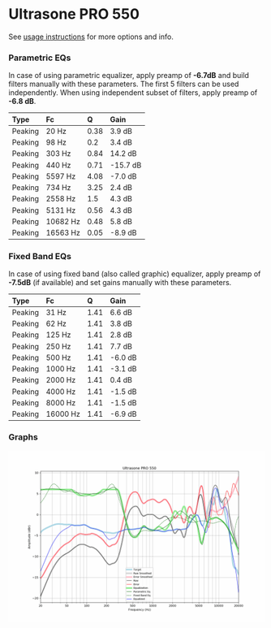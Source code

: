 # Ultrasone PRO 550
See [usage instructions](https://github.com/jaakkopasanen/AutoEq#usage) for more options and info.

### Parametric EQs
In case of using parametric equalizer, apply preamp of **-6.7dB** and build filters manually
with these parameters. The first 5 filters can be used independently.
When using independent subset of filters, apply preamp of **-6.8 dB**.

| Type    | Fc       |    Q | Gain     |
|:--------|:---------|:-----|:---------|
| Peaking | 20 Hz    | 0.38 | 3.9 dB   |
| Peaking | 98 Hz    | 0.2  | 3.4 dB   |
| Peaking | 303 Hz   | 0.84 | 14.2 dB  |
| Peaking | 440 Hz   | 0.71 | -15.7 dB |
| Peaking | 5597 Hz  | 4.08 | -7.0 dB  |
| Peaking | 734 Hz   | 3.25 | 2.4 dB   |
| Peaking | 2558 Hz  | 1.5  | 4.3 dB   |
| Peaking | 5131 Hz  | 0.56 | 4.3 dB   |
| Peaking | 10682 Hz | 0.48 | 5.8 dB   |
| Peaking | 16563 Hz | 0.05 | -8.9 dB  |

### Fixed Band EQs
In case of using fixed band (also called graphic) equalizer, apply preamp of **-7.5dB**
(if available) and set gains manually with these parameters.

| Type    | Fc       |    Q | Gain    |
|:--------|:---------|:-----|:--------|
| Peaking | 31 Hz    | 1.41 | 6.6 dB  |
| Peaking | 62 Hz    | 1.41 | 3.8 dB  |
| Peaking | 125 Hz   | 1.41 | 2.8 dB  |
| Peaking | 250 Hz   | 1.41 | 7.7 dB  |
| Peaking | 500 Hz   | 1.41 | -6.0 dB |
| Peaking | 1000 Hz  | 1.41 | -3.1 dB |
| Peaking | 2000 Hz  | 1.41 | 0.4 dB  |
| Peaking | 4000 Hz  | 1.41 | -1.5 dB |
| Peaking | 8000 Hz  | 1.41 | -1.5 dB |
| Peaking | 16000 Hz | 1.41 | -6.9 dB |

### Graphs
![](./Ultrasone%20PRO%20550.png)